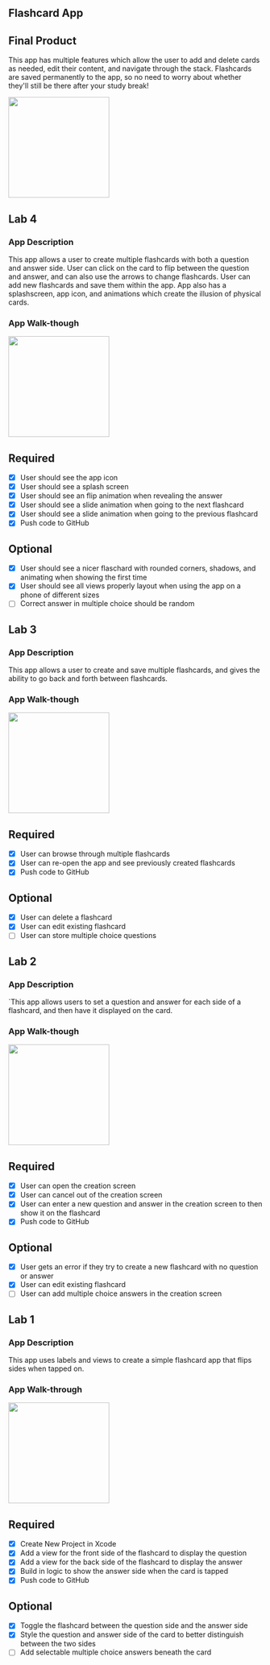 ## Flashcard App

## Final Product
This app has multiple features which allow the user to add and delete cards as needed, edit their content, and navigate through the stack. Flashcards are saved permanently to the app, so no need to worry about whether they'll still be there after your study break!

<img src="http://g.recordit.co/beUJEhtHRR.gif" width=200><br>

## Lab 4

### App Description
This app allows a user to create multiple flashcards with both a question and answer side. User can click on the card to flip between the question and answer, and can also use the arrows to change flashcards. User can add new flashcards and save them within the app. App also has a splashscreen, app icon, and animations which create the illusion of physical cards.

### App Walk-though

<img src="http://g.recordit.co/FZslZopca4.gif" width=200><br>

## Required
- [x] User should see the app icon 
- [x] User should see a splash screen
- [x] User should see an flip animation when revealing the answer
- [x] User should see a slide animation when going to the next flashcard
- [x] User should see a slide animation when going to the previous flashcard
- [x] Push code to GitHub
## Optional
- [x] User should see a nicer flaschard with rounded corners, shadows, and animating when showing the first time
- [x] User should see all views properly layout when using the app on a phone of different sizes
- [ ] Correct answer in multiple choice should be random

## Lab 3

### App Description
This app allows a user to create and save multiple flashcards, and gives the ability to go back and forth between flashcards.

### App Walk-though

<img src="http://g.recordit.co/Q7ap0vjQOH.gif" width=200><br>

## Required
- [x] User can browse through multiple flashcards
- [x] User can re-open the app and see previously created flashcards
- [x] Push code to GitHub
## Optional
- [x] User can delete a flashcard
- [x] User can edit existing flashcard
- [ ] User can store multiple choice questions

## Lab 2

### App Description
`This app allows users to set a question and answer for each side of a flashcard, and then have it displayed on the card.

### App Walk-though

<img src="http://g.recordit.co/yNttqMSNb4.gif" width=200><br>

## Required
- [x] User can open the creation screen
- [x] User can cancel out of the creation screen
- [x] User can enter a new question and answer in the creation screen to then show it on the flashcard
- [x] Push code to GitHub
## Optional
- [x] User gets an error if they try to create a new flashcard with no question or answer
- [x] User can edit existing flashcard
- [ ] User can add multiple choice answers in the creation screen

## Lab 1

### App Description
This app uses labels and views to create a simple flashcard app that flips sides when tapped on.

### App Walk-through

<img src="http://g.recordit.co/AqlAvb5mkN.gif" width=200><br>

## Required
- [x] Create New Project in Xcode
- [x] Add a view for the front side of the flashcard to display the question
- [x] Add a view for the back side of the flashcard to display the answer
- [x] Build in logic to show the answer side when the card is tapped
- [x] Push code to GitHub
## Optional
- [x] Toggle the flashcard between the question side and the answer side
- [x] Style the question and answer side of the card to better distinguish between the two sides
- [ ] Add selectable multiple choice answers beneath the card

